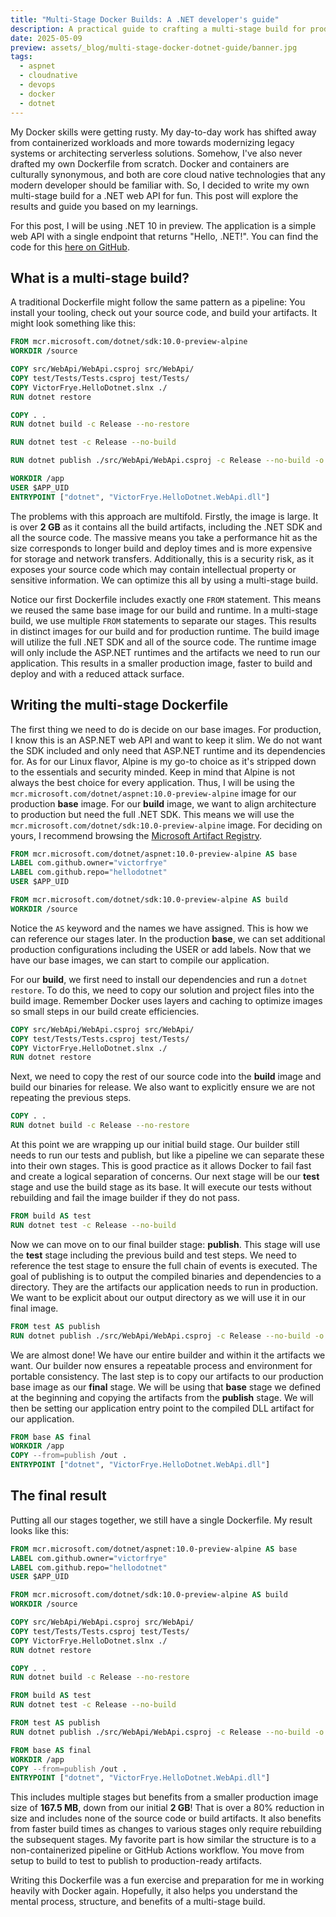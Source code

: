 ```yaml
---
title: "Multi-Stage Docker Builds: A .NET developer's guide"
description: A practical guide to crafting a multi-stage build for production-ready .NET Docker images.
date: 2025-05-09
preview: assets/_blog/multi-stage-docker-dotnet-guide/banner.jpg
tags:
  - aspnet
  - cloudnative
  - devops
  - docker
  - dotnet
---
```


My Docker skills were getting rusty. My day-to-day work has shifted away from containerized workloads and more towards modernizing legacy systems or architecting serverless solutions. Somehow, I've also never drafted my own Dockerfile from scratch. Docker and containers are culturally synonymous, and both are core cloud native technologies that any modern developer should be familiar with. So, I decided to write my own multi-stage build for a .NET web API for fun. This post will explore the results and guide you based on my learnings.

For this post, I will be using .NET 10 in preview. The application is a simple web API with a single endpoint that returns "Hello, .NET!". You can find the code for this [here on GitHub](https://github.com/victorfrye/hellodotnet).

## What is a multi-stage build?

A traditional Dockerfile might follow the same pattern as a pipeline: You install your tooling, check out your source code, and build your artifacts. It might look something like this:

```dockerfile
FROM mcr.microsoft.com/dotnet/sdk:10.0-preview-alpine
WORKDIR /source

COPY src/WebApi/WebApi.csproj src/WebApi/
COPY test/Tests/Tests.csproj test/Tests/
COPY VictorFrye.HelloDotnet.slnx ./
RUN dotnet restore

COPY . .
RUN dotnet build -c Release --no-restore 

RUN dotnet test -c Release --no-build

RUN dotnet publish ./src/WebApi/WebApi.csproj -c Release --no-build -o /app

WORKDIR /app
USER $APP_UID
ENTRYPOINT ["dotnet", "VictorFrye.HelloDotnet.WebApi.dll"]
```

The problems with this approach are multifold. Firstly, the image is large. It is over **2 GB** as it contains all the build artifacts, including the .NET SDK and all the source code. The massive means you take a performance hit as the size corresponds to longer build and deploy times and is more expensive for storage and network transfers. Additionally, this is a security risk, as it exposes your source code which may contain intellectual property or sensitive information. We can optimize this all by using a multi-stage build.

Notice our first Dockerfile includes exactly one `FROM` statement. This means we reused the same base image for our build and runtime. In a multi-stage build, we use multiple `FROM` statements to separate our stages. This results in distinct images for our build and for production runtime. The build image will utilize the full .NET SDK and all of the source code. The runtime image will only include the ASP.NET runtimes and the artifacts we need to run our application. This results in a smaller production image, faster to build and deploy and with a reduced attack surface.

## Writing the multi-stage Dockerfile

The first thing we need to do is decide on our base images. For production, I know this is an ASP.NET web API and want to keep it slim. We do not want the SDK included and only need that ASP.NET runtime and its dependencies for. As for our Linux flavor, Alpine is my go-to choice as it's stripped down to the essentials and security minded. Keep in mind that Alpine is not always the best choice for every application. Thus, I will be using the `mcr.microsoft.com/dotnet/aspnet:10.0-preview-alpine` image for our production **base** image. For our **build** image, we want to align architecture to production but need the full .NET SDK. This means we will use the `mcr.microsoft.com/dotnet/sdk:10.0-preview-alpine` image. For deciding on yours, I recommend browsing the [Microsoft Artifact Registry](https://mcr.microsoft.com/).

```dockerfile
FROM mcr.microsoft.com/dotnet/aspnet:10.0-preview-alpine AS base
LABEL com.github.owner="victorfrye"
LABEL com.github.repo="hellodotnet"
USER $APP_UID

FROM mcr.microsoft.com/dotnet/sdk:10.0-preview-alpine AS build
WORKDIR /source
```

Notice the `AS` keyword and the names we have assigned. This is how we can reference our stages later. In the production **base**, we can set additional production configurations including the USER or add labels. Now that we have our base images, we can start to compile our application.

For our **build**, we first need to install our dependencies and run a `dotnet restore`. To do this, we need to copy our solution and project files into the build image. Remember Docker uses layers and caching to optimize images so small steps in our build create efficiencies.

```dockerfile
COPY src/WebApi/WebApi.csproj src/WebApi/
COPY test/Tests/Tests.csproj test/Tests/
COPY VictorFrye.HelloDotnet.slnx ./
RUN dotnet restore
```

Next, we need to copy the rest of our source code into the **build** image and build our binaries for release. We also want to explicitly ensure we are not repeating the previous steps.

```dockerfile
COPY . .
RUN dotnet build -c Release --no-restore 
```

At this point we are wrapping up our initial build stage. Our builder still needs to run our tests and publish, but like a pipeline we can separate these into their own stages. This is good practice as it allows Docker to fail fast and create a logical separation of concerns. Our next stage will be our **test** stage and use the build stage as its base. It will execute our tests without rebuilding and fail the image builder if they do not pass.

```dockerfile
FROM build AS test
RUN dotnet test -c Release --no-build
```

Now we can move on to our final builder stage: **publish**. This stage will use the **test** stage including the previous build and test steps.  We need to reference the test stage to ensure the full chain of events is executed. The goal of publishing is to output the compiled binaries and dependencies to a directory. They are the artifacts our application needs to run in production. We want to be explicit about our output directory as we will use it in our final image.

```dockerfile
FROM test AS publish
RUN dotnet publish ./src/WebApi/WebApi.csproj -c Release --no-build -o /out
```

We are almost done! We have our entire builder and within it the artifacts we want. Our builder now ensures a repeatable process and environment for portable consistency. The last step is to copy our artifacts to our production base image as our **final** stage. We will be using that **base** stage we defined at the beginning and copying the artifacts from the **publish** stage. We will then be setting our application entry point to the compiled DLL artifact for our application.

```dockerfile
FROM base AS final
WORKDIR /app
COPY --from=publish /out .
ENTRYPOINT ["dotnet", "VictorFrye.HelloDotnet.WebApi.dll"]
```

## The final result

Putting all our stages together, we still have a single Dockerfile. My result looks like this:

```dockerfile
FROM mcr.microsoft.com/dotnet/aspnet:10.0-preview-alpine AS base
LABEL com.github.owner="victorfrye"
LABEL com.github.repo="hellodotnet"
USER $APP_UID

FROM mcr.microsoft.com/dotnet/sdk:10.0-preview-alpine AS build
WORKDIR /source

COPY src/WebApi/WebApi.csproj src/WebApi/
COPY test/Tests/Tests.csproj test/Tests/
COPY VictorFrye.HelloDotnet.slnx ./
RUN dotnet restore

COPY . .
RUN dotnet build -c Release --no-restore 

FROM build AS test
RUN dotnet test -c Release --no-build

FROM test AS publish
RUN dotnet publish ./src/WebApi/WebApi.csproj -c Release --no-build -o /out

FROM base AS final
WORKDIR /app
COPY --from=publish /out .
ENTRYPOINT ["dotnet", "VictorFrye.HelloDotnet.WebApi.dll"]
```

This includes multiple stages but benefits from a smaller production image size of **167.5 MB**, down from our initial **2 GB**! That is over a 80% reduction in size and includes none of the source code or build artifacts. It also benefits from faster build times as changes to various stages only require rebuilding the subsequent stages. My favorite part is how similar the structure is to a non-containerized pipeline or GitHub Actions workflow. You move from setup to build to test to publish to production-ready artifacts.

Writing this Dockerfile was a fun exercise and preparation for me in working heavily with Docker again. Hopefully, it also helps you understand the mental process, structure, and benefits of a multi-stage build.

